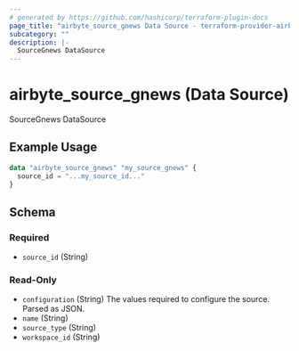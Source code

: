 ```yaml
---
# generated by https://github.com/hashicorp/terraform-plugin-docs
page_title: "airbyte_source_gnews Data Source - terraform-provider-airbyte"
subcategory: ""
description: |-
  SourceGnews DataSource
---
```


# airbyte_source_gnews (Data Source)

SourceGnews DataSource

## Example Usage

```terraform
data "airbyte_source_gnews" "my_source_gnews" {
  source_id = "...my_source_id..."
}
```

<!-- schema generated by tfplugindocs -->
## Schema

### Required

- `source_id` (String)

### Read-Only

- `configuration` (String) The values required to configure the source. Parsed as JSON.
- `name` (String)
- `source_type` (String)
- `workspace_id` (String)


